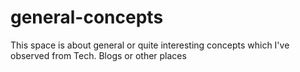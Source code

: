# general-concepts

This space is about general or quite interesting concepts which I've observed from Tech. Blogs or other places
